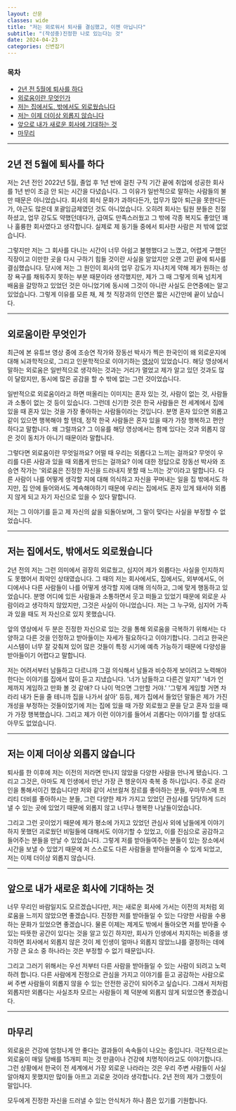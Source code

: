 ```yaml
---
layout: 산문
classes: wide
title: "저는 외로워서 퇴사를 결심했고, 이젠 아닙니다"
subtitle: "(작성중)진정한 나로 있는다는 것"
date: 2024-04-23
categories: 신변잡기
---
```


### 목차

- [2년 전 5월에 퇴사를 하다](#2년-전-5월에-퇴사를-하다)
- [외로움이란 무엇인가](#외로움이란-무엇인가)
- [저는 집에서도, 밖에서도 외로웠습니다](#저는-집에서도-밖에서도-외로웠습니다)
- [저는 이제 더이상 외롭지 않습니다](#저는-이제-더이상-외롭지-않습니다)
- [앞으로 내가 새로운 회사에 기대하는 것](#앞으로-내가-새로운-회사에-기대하는-것)
- [마무리](#마무리)

---

## 2년 전 5월에 퇴사를 하다

저는 2년 전인 2022년 5월, 졸업 후 1년 반에 걸친 구직 기간 끝에 취업에 성공한 회사를 1년 반이 조금 안 되는 시간을 다녔습니다. 그 이유가 일반적으로 말하는 사람들의 불만 때문은 아니었습니다. 회사의 회식 문화가 과하다든가, 업무가 많아 퇴근을 못한다든가, 야근도 많은데 포괄임금제였던 것도 아니었습니다. 오히려 회사는 팀원 분들은 친절하셨고, 업무 강도도 약했던데다가, 급여도 만족스러웠고 그 밖에 각종 복지도 좋았던 꽤나 훌륭한 회사였다고 생각합니다. 실제로 제 동기들 중에서 퇴사한 사람은 저 밖에 없었습니다.

그렇지만 저는 그 회사를 다니는 시간이 너무 아쉽고 불행했다고 느꼈고, 어렵게 구했던 직장이고 이만한 곳을 다시 구하기 힘들 것이란 사실을 알았지만 오랜 고민 끝에 퇴사를 결심했습니다. 당시에 저는 그 원인이 회사의 업무 강도가 지나치게 약해 제가 원하는 성장 욕구를 채워주지 못하는 부분 때문이라 생각했지만, 제가 그 때 그렇게 의욕 넘치게 배움을 갈망하고 있었던 것은 아니었기에 동시에 그것이 아니란 사실도 은연중에는 알고 있었습니다. 그렇게 이유를 모른 채, 제 첫 직장과의 인연은 짧은 시간만에 끝이 났습니다.

---

## 외로움이란 무엇인가

최근에 본 유튜브 영상 중에 조승연 작가와 장동선 박사가 찍은 한국인이 왜 외로운지에 대해 뇌과학적으로, 그리고 인문학적으로 이야기하는 [영상](https://youtu.be/U5U_jK-xJjM?si=o1Df9RKTanSTq3mX)이 있었습니다. 해당 영상에서 말하는 외로움은 일반적으로 생각하는 것과는 거리가 멀었고 제가 알고 있던 것과도 많이 달랐지만, 동시에 많은 공감을 할 수 밖에 없는 그런 것이었습니다.

일반적으로 외로움이라고 하면 떠올리는 이미지는 혼자 있는 것, 사람이 없는 것, 사람들과 소통이 없는 것 등이 있습니다. 그런데 신기한 것은 한국 사람들은 전 세계에서 집에 있을 때 혼자 있는 것을 가장 좋아하는 사람들이라는 것입니다. 분명 혼자 있으면 외롭고 같이 있으면 행복해야 할 텐데, 정작 한국 사람들은 혼자 있을 때가 가장 행복하고 편안하다고 말합니다. 왜 그럴까요? 그 이유를 해당 영상에서는 함께 있다는 것과 외롭지 않은 것이 동치가 아니기 때문이라 말합니다.

그렇다면 외로움이란 무엇일까요? 어떨 때 우리는 외롭다고 느끼는 걸까요? 무엇이 우리를 다른 사람과 있을 때 외롭게 만드는 걸까요? 이에 대한 정답으로 장동선 박사와 조승연 작가는 '외로움은 진정한 자신을 드러내지 못할 때 느끼는 것'이라고 말합니다. 다른 사람이 나를 어떻게 생각할 지에 대해 의식하고 자신을 꾸며내는 일을 집 밖에서도 하지만, 집 안에 들어와서도 계속해야하기 때문에 우리는 집에서도 혼자 있게 돼서야 외롭지 않게 되고 자기 자신으로 있을 수 있다 말합니다.

저는 그 이야기를 듣고 제 자신의 삶을 되돌아보며, 그 말이 맞다는 사실을 부정할 수 없었습니다.

---

## 저는 집에서도, 밖에서도 외로웠습니다

2년 전의 저는 그런 의미에서 굉장히 외로웠고, 심지어 제가 외롭다는 사실을 인지하지도 못했어서 최악인 상태였습니다. 그 때의 저는 회사에서도, 집에서도, 외부에서도, 어디에서나 다른 사람들이 나를 어떻게 생각할 지에 대해 의식하고, 그에 맞게 행동하고 있었습니다. 분명 어디에 있든 사람들과 소통하면서 웃고 떠들고 있었기 때문에 외로운 사람이라고 생각하지 않았지만, 그것은 사실이 아니었습니다. 저는 그 누구와, 심지어 가족과 있을 때도 저 자신으로 있지 못했습니다.

앞의 영상에서 두 분은 진정한 자신으로 있는 것을 통해 외로움을 극복하기 위해서는 다양하고 다른 것을 인정하고 받아들이는 자세가 필요하다고 이야기합니다. 그리고 한국은 시스템이 너무 잘 갖춰져 있어 많은 것들이 특정 시기에 예측 가능하기 때문에 다양성을 받아들이기 어렵다고 말합니다.

저는 어려서부터 남들하고 다르니까 그걸 의식해서 남들과 비슷하게 보이려고 노력해야한다는 이야기를 집에서 많이 듣고 지냈습니다. '너가 남들하고 다른건 알지?' '네가 언제까지 게임하고 만화 볼 것 같애? 다 나이 먹으면 그만할 거야.' '그렇게 게임할 거면 차라리 내가 돈을 줄 테니까 집을 나가서 살아' 등등, 제가 집에서 들었던 말들은 제가 가진 개성을 부정하는 것들이었기에 저는 집에 있을 때 가장 외로웠고 문을 닫고 혼자 있을 때가 가장 행복했습니다. 그리고 제가 이런 이야기를 들어서 괴롭다는 이야기를 할 상대도 아무도 없었습니다.

---

## 저는 이제 더이상 외롭지 않습니다

퇴사를 한 이후에 저는 이전의 저라면 만나지 않았을 다양한 사람을 만나게 됐습니다. 그리고 그것은, 아마도 제 인생에서 만난 가장 큰 행운이자 축복 중 하나입니다. 주로 온라인을 통해서이긴 했습니다만 저와 같이 서브컬쳐 장르를 좋아하는 분들, 우마무스메 프리티 더비를 좋아하시는 분들, 그런 다양한 제가 가지고 있었던 관심사를 당당하게 드러낼 수 있는 곳에 있었기 때문에 외롭지 않고 너무나 행복한 나날들이었습니다.

그리고 그런 곳이었기 때문에 제가 평소에 가지고 있었던 관심사 외에 남들에게 이야기하지 못했던 괴로웠던 비밀들에 대해서도 이야기할 수 있었고, 이를 진심으로 공감하고 들어주는 분들을 만날 수 있었습니다. 그렇게 저를 받아들여주는 분들이 있는 장소에서 시간을 보낼 수 있었기 때문에 저 스스로도 다른 사람들을 받아들여줄 수 있게 되었고, 저는 이제 더이상 외롭지 않습니다.

---

## 앞으로 내가 새로운 회사에 기대하는 것

너무 무리인 바람일지도 모르겠습니다만, 저는 새로운 회사에 가서는 이전의 저처럼 외로움을 느끼지 않았으면 좋겠습니다. 진정한 저를 받아들일 수 있는 다양한 사람을 수용하는 문화가 있었으면 좋겠습니다. 물론 이제는 제게도 밖에서 돌아오면 저를 받아줄 수 있는 따뜻한 공간이 있다는 것을 알고 있긴 하지만, 회사가 인생에서 차지하는 비중을 생각하면 회사에서 외롭지 않은 것이 제 인생이 얼마나 외롭지 않았느냐를 결정하는 데에 가장 큰 요소 중 하나라는 것은 부정할 수 없기 때문입니다.

그리고 그러기 위해서는 우선 저부터 다른 사람을 받아들일 수 있는 사람이 되려고 노력하려 합니다. 다른 사람에게 진정으로 관심을 가지고 이야기를 듣고 공감하는 사람으로써 주변 사람들이 외롭지 않을 수 있는 안전한 공간이 되어주고 싶습니다. 그래서 저처럼 외롭지만 외롭다는 사실조차 모르는 사람들이 제 덕분에 외롭지 않게 되었으면 좋겠습니다.

---

## 마무리

외로움은 건강에 엄청나게 안 좋다는 결과들이 속속들이 나오는 중입니다. 극단적으로는 외로움이 매일 담배를 15개피 피는 것 만큼이나 건강에 치명적이라고도 이야기합니다. 그런 상황에서 한국이 전 세계에서 가장 외로운 나라라는 것은 우리 주변 사람들이 사실 알아채지 못했지만 많이들 아프고 괴로운 것이라 생각합니다. 2년 전의 제가 그랬듯이 말입니다.

모두에게 진정한 자신을 드러낼 수 있는 안식처가 하나 쯤은 있기를 기원합니다.
